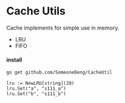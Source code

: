 # Cache Utils


Cache implements for simple use in memory.

- LRU
- FIFO


#### install

``` bash
go get github.com/SomeoneDeng/CacheUtil
```

``` golang
lru := NewLRU[string](20)
lru.Set("a", "s111_a")
lru.Set("b", "s111_b")
```